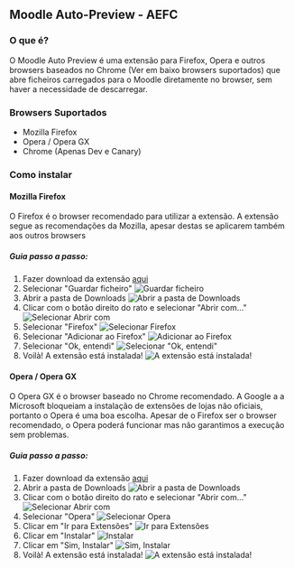 ## Moodle Auto-Preview - AEFC
### O que é?
O Moodle Auto Preview é uma extensão para Firefox, Opera e outros browsers baseados no Chrome (Ver em baixo browsers suportados) que abre ficheiros carregados para o Moodle diretamente no browser, sem haver a necessidade de descarregar.
### Browsers Suportados 
* Mozilla Firefox
* Opera / Opera GX
* Chrome (Apenas Dev e Canary)

### Como instalar
#### Mozilla Firefox
O Firefox é o browser recomendado para utilizar a extensão. A extensão segue as recomendações da Mozilla, apesar destas se aplicarem também aos outros browsers

##### Guia passo a passo:
1. Fazer download da extensão [aqui](https://github.com/bernawastaken/moodleautopreview-aefc/blob/master/extensions/map-aefc.xpi?raw=true)
2. Selecionar "Guardar ficheiro" ![Guardar ficheiro](files/guide/firefox/2.png)
3. Abrir a pasta de Downloads ![Abrir a pasta de Downloads](files/guide/firefox/3.png)
4. Clicar com o botão direito do rato e selecionar "Abrir com..." ![Selecionar Abrir com](files/guide/firefox/4.png)
5. Selecionar "Firefox" ![Selecionar Firefox](files/guide/firefox/5.png)
6. Selecionar "Adicionar ao Firefox" ![Adicionar ao Firefox](files/guide/firefox/6.png)
7. Selecionar "Ok, entendi" ![Selecionar "Ok, entendi"](files/guide/firefox/7.png)
8. Voilà! A extensão está instalada!  ![A extensão está instalada!](files/guide/firefox/8.png)

#### Opera / Opera GX
O Opera GX é o browser baseado no Chrome recomendado. A Google a a Microsoft bloqueiam a instalação de extensões de lojas não oficiais, portanto o Opera é uma boa escolha. Apesar de o Firefox ser o browser recomendado, o Opera poderá funcionar mas não garantimos a execução sem problemas.

##### Guia passo a passo:
1. Fazer download da extensão [aqui](https://github.com/bernawastaken/moodleautopreview-aefc/blob/master/extensions/map-aefc.crx?raw=true)
2. Abrir a pasta de Downloads ![Abrir a pasta de Downloads](files/guide/opera/2.png)
3. Clicar com o botão direito do rato e selecionar "Abrir com..." ![Selecionar Abrir com](files/guide/opera/3.png)
4. Selecionar "Opera" ![Selecionar Opera](files/guide/opera/4.png)
5. Clicar em "Ir para Extensões" ![Ir para Extensões](files/guide/opera/5.png)
6. Clicar em "Instalar" ![Instalar](files/guide/opera/6.png)
7. Clicar em "Sim, Instalar" ![Sim, Instalar](files/guide/opera/7.png)
8. Voilà! A extensão está instalada!  ![A extensão está instalada!](files/guide/opera/8.png)